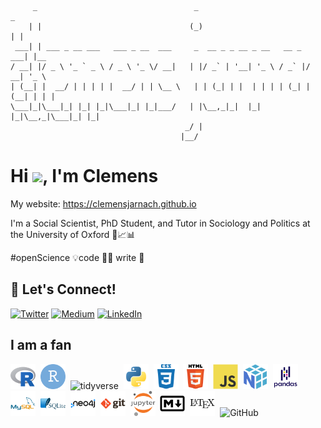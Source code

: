  ```
      _                                   _                             _     
     | |                                 (_)                           | |    
  ___| | ___ _ __ ___   ___ _ __  ___     _  __ _ _ __ _ __   __ _  ___| |__  
 / __| |/ _ \ '_ ` _ \ / _ \ '_ \/ __|   | |/ _` | '__| '_ \ / _` |/ __| '_ \ 
| (__| |  __/ | | | | |  __/ | | \__ \   | | (_| | |  | | | | (_| | (__| | | |
 \___|_|\___|_| |_| |_|\___|_| |_|___/   | |\__,_|_|  |_| |_|\__,_|\___|_| |_|
                                        _/ |                                  
                                       |__/    
```



#  Hi <img src="https://media.giphy.com/media/hvRJCLFzcasrR4ia7z/giphy.gif" width="40">, I'm Clemens
My website: https://clemensjarnach.github.io

 I'm a Social Scientist, PhD Student, and Tutor in Sociology and Politics at the University of Oxford 🔬📈📊 
 
 #openScience 💡code 👨‍💻 write 📝

## 🔗 Let's Connect!
<a href="https://twitter.com/ClemensJarnach" target="_blank"><img alt="Twitter" src="https://img.shields.io/badge/twitter-%231DA1F2.svg?&style=for-the-badge&logo=twitter&logoColor=white" /></a>
<a href="https://medium.com/@clemensjarnach" target="_blank"><img alt="Medium" src="https://img.shields.io/badge/medium-%2312100E.svg?&style=for-the-badge&logo=medium&logoColor=white" /></a>
<a href="https://www.linkedin.com/in/clemensjarnach/" target="_blank"><img alt="LinkedIn" src="https://img.shields.io/badge/linkedin-%230077B5.svg?&style=for-the-badge&logo=linkedin&logoColor=white" /></a>


## I am a fan
<div>
  <img src="https://github.com/devicons/devicon/blob/1119b9f84c0290e0f0b38982099a2bd027a48bf1/icons/r/r-original.svg"  title="R" alt="R" width="40" height="40"/>&nbsp;
 <img src="https://github.com/devicons/devicon/blob/1119b9f84c0290e0f0b38982099a2bd027a48bf1/icons/rstudio/rstudio-original.svg" title="RStudio" alt="RStudio" width="40" height="40"/>&nbsp;
   <img src="https://tidyverse.tidyverse.org/logo.png" title="tidyverse" alt="tidyverse" width="40" height="40"/>&nbsp;
  <img src="https://github.com/devicons/devicon/blob/1119b9f84c0290e0f0b38982099a2bd027a48bf1/icons/python/python-original.svg" title="Python" alt="Python" width="40" height="40"/>&nbsp;
  <img src="https://github.com/devicons/devicon/blob/master/icons/css3/css3-plain-wordmark.svg"  title="CSS3" alt="CSS" width="40" height="40"/>&nbsp;
  <img src="https://github.com/devicons/devicon/blob/1119b9f84c0290e0f0b38982099a2bd027a48bf1/icons/html5/html5-original-wordmark.svg" title="HTML5" alt="HTML" width="40" height="40"/>&nbsp;
  <img src="https://github.com/devicons/devicon/blob/master/icons/javascript/javascript-original.svg" title="JavaScript" alt="JavaScript" width="40" height="40"/>&nbsp;
 <img src="https://github.com/devicons/devicon/blob/1119b9f84c0290e0f0b38982099a2bd027a48bf1/icons/numpy/numpy-original.svg" title="NumPy" alt="NumPy" width="40" height="40"/>&nbsp;
 <img src="https://github.com/devicons/devicon/blob/1119b9f84c0290e0f0b38982099a2bd027a48bf1/icons/pandas/pandas-original-wordmark.svg" title="Pandas" alt="Pandas" width="40" height="40"/>&nbsp;
  <img src="https://github.com/devicons/devicon/blob/master/icons/mysql/mysql-original-wordmark.svg" title="MySQL"  alt="MySQL" width="40" height="40"/>&nbsp;
 <img src="https://github.com/devicons/devicon/blob/1119b9f84c0290e0f0b38982099a2bd027a48bf1/icons/sqlite/sqlite-original-wordmark.svg" title="SQlite"  alt="SQlite" width="40" height="40"/>&nbsp;
 <img src="https://github.com/devicons/devicon/blob/1119b9f84c0290e0f0b38982099a2bd027a48bf1/icons/neo4j/neo4j-original-wordmark.svg" title="neo4j"  alt="neo4j" width="40" height="40"/>&nbsp;
  <img src="https://github.com/devicons/devicon/blob/master/icons/git/git-original-wordmark.svg" title="Git" alt="Git" width="40" height="40"/>&nbsp;
 <img src="https://github.com/devicons/devicon/blob/1119b9f84c0290e0f0b38982099a2bd027a48bf1/icons/jupyter/jupyter-original-wordmark.svg"  title="Jupyter" alt="Jupyter" width="40" height="40"/>&nbsp;
 <img src="https://github.com/devicons/devicon/blob/1119b9f84c0290e0f0b38982099a2bd027a48bf1/icons/markdown/markdown-original.svg" title="Markdown" alt="Markdown" width="40" height="40"/>&nbsp;
 <img src="https://github.com/devicons/devicon/blob/1119b9f84c0290e0f0b38982099a2bd027a48bf1/icons/latex/latex-original.svg" title="LaTeX" alt="LaTeX" width="40" height="40"/>&nbsp;
 <img src="https://cdn.jsdelivr.net/gh/devicons/devicon/icons/github/github-original.svg" title="GitHub" alt="GitHub" width="40" height="40"/>
</div>

